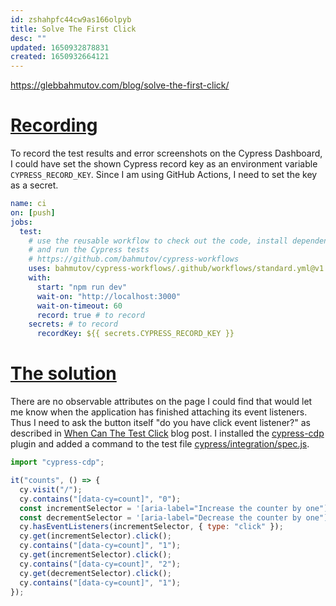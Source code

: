```yaml
---
id: zshahpfc44cw9as166olpyb
title: Solve The First Click
desc: ""
updated: 1650932878831
created: 1650932664121
---
```


https://glebbahmutov.com/blog/solve-the-first-click/

# [Recording](https://glebbahmutov.com/blog/solve-the-first-click/#recording)

To record the test results and error screenshots on the Cypress Dashboard, I could have set the shown Cypress record key as an environment variable `CYPRESS_RECORD_KEY`. Since I am using GitHub Actions, I need to set the key as a secret.

```yml
name: ci
on: [push]
jobs:
  test:
    # use the reusable workflow to check out the code, install dependencies
    # and run the Cypress tests
    # https://github.com/bahmutov/cypress-workflows
    uses: bahmutov/cypress-workflows/.github/workflows/standard.yml@v1
    with:
      start: "npm run dev"
      wait-on: "http://localhost:3000"
      wait-on-timeout: 60
      record: true # to record
    secrets: # to record
      recordKey: ${{ secrets.CYPRESS_RECORD_KEY }}
```

# [The solution](https://glebbahmutov.com/blog/solve-the-first-click/#the-solution)

There are no observable attributes on the page I could find that would let me know when the application has finished attaching its event listeners. Thus I need to ask the button itself "do you have click event listener?" as described in [When Can The Test Click](https://glebbahmutov.com/blog/when-can-the-test-click/ "When Can The Test Click") blog post. I installed the [cypress-cdp](https://github.com/bahmutov/cypress-cdp) plugin and added a command to the test file [cypress/integration/spec.js](https://github.com/bahmutov/my-svelte-app/blob/main/cypress/integration/spec.js).

```javascript
import "cypress-cdp";

it("counts", () => {
  cy.visit("/");
  cy.contains("[data-cy=count]", "0");
  const incrementSelector = '[aria-label="Increase the counter by one"]';
  const decrementSelector = '[aria-label="Decrease the counter by one"]';
  cy.hasEventListeners(incrementSelector, { type: "click" });
  cy.get(incrementSelector).click();
  cy.contains("[data-cy=count]", "1");
  cy.get(incrementSelector).click();
  cy.contains("[data-cy=count]", "2");
  cy.get(decrementSelector).click();
  cy.contains("[data-cy=count]", "1");
});
```
